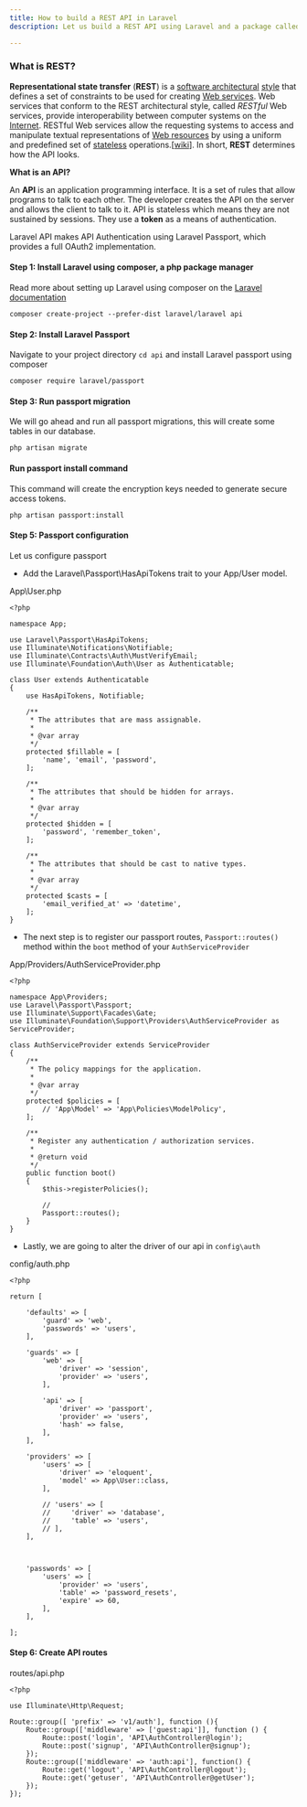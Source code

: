 ```yaml
---
title: How to build a REST API in Laravel
description: Let us build a REST API using Laravel and a package called passport

---
```

### What is REST?

**Representational state transfer** (**REST**) is a [software architectural](https://en.wikipedia.org/wiki/Software_architecture "Software architecture") [style](https://en.wikipedia.org/wiki/Architectural_style "Architectural style") that defines a set of constraints to be used for creating [Web services](https://en.wikipedia.org/wiki/Web_service "Web service"). Web services that conform to the REST architectural style, called _RESTful_ Web services, provide interoperability between computer systems on the [Internet](https://en.wikipedia.org/wiki/Internet "Internet"). RESTful Web services allow the requesting systems to access and manipulate textual representations of [Web resources](https://en.wikipedia.org/wiki/Web_resource "Web resource") by using a uniform and predefined set of [stateless](https://en.wikipedia.org/wiki/Stateless_protocol "Stateless protocol") operations.\[[wiki](https://en.wikipedia.org/wiki/Representational_state_transfer "wikipedia")\]. In short, **REST** determines how the API looks.

**What is an API?**

An **API** is an application programming interface. It is a set of rules that allow programs to talk to each other. The developer creates the API on the server and allows the client to talk to it. API is stateless which means they are not sustained by sessions. They use a **token** as a means of authentication. 

Laravel API makes API Authentication using Laravel Passport, which provides a full OAuth2 implementation.

#### **Step 1: Install Laravel using composer, a php package manager**

Read more about setting up Laravel using composer on the [Laravel documentation](https://laravel.com/docs/5.8 "Laravel Documentation")

    composer create-project --prefer-dist laravel/laravel api

#### **Step 2: Install Laravel Passport**

Navigate to your project directory `cd api`  and install Laravel passport using composer 

    composer require laravel/passport

#### **Step 3: Run passport migration**

We will go ahead and run all passport migrations, this will create some tables in our database.

    php artisan migrate

#### **Run passport install command**

This command will create the encryption keys needed to generate secure access tokens.

    php artisan passport:install

#### **Step 5: Passport configuration**

Let us configure passport

* Add the Laravel\\Passport\\HasApiTokens trait to your App/User model.

App\\User.php

    <?php
    
    namespace App;
    
    use Laravel\Passport\HasApiTokens;
    use Illuminate\Notifications\Notifiable;
    use Illuminate\Contracts\Auth\MustVerifyEmail;
    use Illuminate\Foundation\Auth\User as Authenticatable;
    
    class User extends Authenticatable
    {
        use HasApiTokens, Notifiable;
    
        /**
         * The attributes that are mass assignable.
         *
         * @var array
         */
        protected $fillable = [
            'name', 'email', 'password',
        ];
    
        /**
         * The attributes that should be hidden for arrays.
         *
         * @var array
         */
        protected $hidden = [
            'password', 'remember_token',
        ];
    
        /**
         * The attributes that should be cast to native types.
         *
         * @var array
         */
        protected $casts = [
            'email_verified_at' => 'datetime',
        ];
    }

* The next step is to register our passport routes, `Passport::routes()` method within the `boot` method of your `AuthServiceProvider`

App/Providers/AuthServiceProvider.php

    <?php
    
    namespace App\Providers;
    use Laravel\Passport\Passport;
    use Illuminate\Support\Facades\Gate;
    use Illuminate\Foundation\Support\Providers\AuthServiceProvider as ServiceProvider;
    
    class AuthServiceProvider extends ServiceProvider
    {
        /**
         * The policy mappings for the application.
         *
         * @var array
         */
        protected $policies = [
            // 'App\Model' => 'App\Policies\ModelPolicy',
        ];
    
        /**
         * Register any authentication / authorization services.
         *
         * @return void
         */
        public function boot()
        {
            $this->registerPolicies();
    
            //
            Passport::routes();
        }
    }

* Lastly, we are going to alter the driver of our api in `config\auth`

config/auth.php

    <?php
    
    return [
    
        'defaults' => [
            'guard' => 'web',
            'passwords' => 'users',
        ],
    
        'guards' => [
            'web' => [
                'driver' => 'session',
                'provider' => 'users',
            ],
    
            'api' => [
                'driver' => 'passport',
                'provider' => 'users',
                'hash' => false,
            ],
        ],
    
        'providers' => [
            'users' => [
                'driver' => 'eloquent',
                'model' => App\User::class,
            ],
    
            // 'users' => [
            //     'driver' => 'database',
            //     'table' => 'users',
            // ],
        ],
    
      
    
        'passwords' => [
            'users' => [
                'provider' => 'users',
                'table' => 'password_resets',
                'expire' => 60,
            ],
        ],
    
    ];

#### Step 6: **Create API routes**

routes/api.php

    <?php
    
    use Illuminate\Http\Request;
    
    Route::group([ 'prefix' => 'v1/auth'], function (){ 
        Route::group(['middleware' => ['guest:api']], function () {
            Route::post('login', 'API\AuthController@login');
            Route::post('signup', 'API\AuthController@signup');
        });
        Route::group(['middleware' => 'auth:api'], function() {
            Route::get('logout', 'API\AuthController@logout');
            Route::get('getuser', 'API\AuthController@getUser');
        });
    }); 